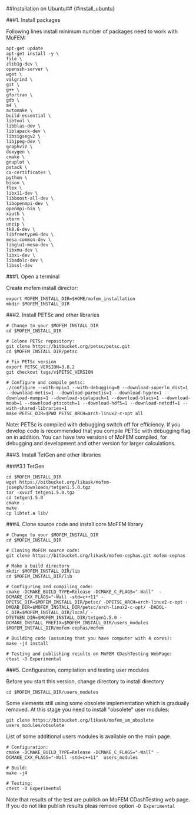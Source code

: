 ##Installation on Ubuntu## {#install_ubuntu}

###1. Install packages

Following lines install minimum number of packages need to work with MoFEM:
~~~~~~
apt-get update
apt-get install -y \
file \
zlib1g-dev \
openssh-server \
wget \
valgrind \
git \
g++ \
gfortran \
gdb \
m4 \
automake \
build-essential \
libtool \
libblas-dev \
liblapack-dev \
libsigsegv2 \
libjpeg-dev \
graphviz \
doxygen \
cmake \
gnuplot \
pstack \
ca-certificates \
python \
bison \
flex \
libx11-dev \
libboost-all-dev \
libopenmpi-dev \
openmpi-bin \
xauth \
xterm \
unzip \
tk8.6-dev \
libfreetype6-dev \
mesa-common-dev \
libglu1-mesa-dev \
libxmu-dev \
libxi-dev \
libadolc-dev \
libssl-dev
~~~~~~

###1. Open a terminal

Create mofem install director:
~~~~~~
export MOFEM_INSTALL_DIR=$HOME/mofem_installation
mkdir $MOFEM_INSTALL_DIR
~~~~~~

###2. Install PETSc and other libraries

~~~~~~
# Change to your $MOFEM_INSTALL_DIR
cd $MOFEM_INSTALL_DIR

# Colone PETSc repository:
git clone https://bitbucket.org/petsc/petsc.git
cd $MOFEM_INSTALL_DIR/petsc

# Fix PETSc version
export PETSC_VERSION=3.8.2
git checkout tags/v$PETSC_VERSION

# Configure and compile petsc:
./configure --with-mpi=1 --with-debugging=0 --download-superlu_dist=1 --download-metis=1 --download-parmetis=1 --download-hypre=1 --download-mumps=1 --download-scalapack=1 --download-blacs=1 --download-moab=1 --download-ptscotch=1 --download-hdf5=1 --download-netcdf=1 --with-shared-libraries=1
make PETSC_DIR=$PWD PETSC_ARCH=arch-linux2-c-opt all
~~~~~~

Note: PETSc is compiled with debugging switch off for efficiency. If you
develop code is recommended that you compile PETSc with debugging flag on in
addition. You can have two versions of MoFEM compiled, for debugging and
development and other version for larger calculations.

###3. Install TetGen and other libraries

####3.1 TetGen

~~~~~~
cd $MOFEM_INSTALL_DIR
wget https://bitbucket.org/likask/mofem-joseph/downloads/tetgen1.5.0.tgz
tar -xvvzf tetgen1.5.0.tgz
cd tetgen1.5.0
cmake .
make
cp libtet.a lib/
~~~~~~

###4. Clone source code and install core MoFEM library

~~~~~~
# Change to your $MOFEM_INSTALL_DIR
cd $MOFEM_INSTALL_DIR

# Cloning MoFEM source code:
git clone https://bitbucket.org/likask/mofem-cephas.git mofem-cephas

# Make a build directory
mkdir $MOFEM_INSTALL_DIR/lib
cd $MOFEM_INSTALL_DIR/lib

# Configuring and compiling code:
cmake -DCMAKE_BUILD_TYPE=Release -DCMAKE_C_FLAGS="-Wall"  -DCMAKE_CXX_FLAGS="-Wall -std=c++11" -DPETSC_DIR=$MOFEM_INSTALL_DIR/petsc/ -DPETSC_ARCH=arch-linux2-c-opt -DMOAB_DIR=$MOFEM_INSTALL_DIR/petsc/arch-linux2-c-opt/ -DADOL-C_DIR=$MOFEM_INSTALL_DIR/local/ -DTETGEN_DIR=$MOFEM_INSTALL_DIR/tetgen1.5.0 -DCMAKE_INSTALL_PREFIX=$MOFEM_INSTALL_DIR/users_modules $MOFEM_INSTALL_DIR/mofem-cephas/mofem

# Building code (assuming that you have computer with 4 cores):
make -j4 install

# Testing and publishing results on MoFEM CDashTesting WebPage:
ctest -D Experimental
~~~~~~

###5. Configuration, compilation and testing user modules

Before you start this version, change directory to install directory
~~~~~~
cd $MOFEM_INSTALL_DIR/users_modules
~~~~~~
Some elements still using some obsolete implementation which is gradually
removed. At this stage you need to install "obsolete" user modules:
~~~~~~
git clone https://bitbucket.org/likask/mofem_um_obsolete users_modules/obsolete
~~~~~~
List of some additional users modules is available on the main page.

~~~~~~
# Configuration:
cmake -DCMAKE_BUILD_TYPE=Release -DCMAKE_C_FLAGS="-Wall" -DCMAKE_CXX_FLAGS="-Wall -std=c++11"  users_modules

# Build:
make -j4

# Testing:
ctest -D Experimental
~~~~~~

Note that results of the test are publish on MoFEM CDashTesting web page. If you do not like publish results pleas remove option ``-D Experimental``
